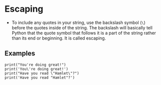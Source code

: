 # Escaping
- To include any quotes in your string, use the backslash symbol (`\`) before the quotes inside of the string. The backslash will basically tell Python that the quote symbol that follows it is a part of the string rather than its end or beginning. It is called escaping.

## Examples 

    print("You're doing great!")
    print('You\'re doing great!')
    print("Have you read \"Hamlet\"?")
    print('Have you read "Hamlet"?')